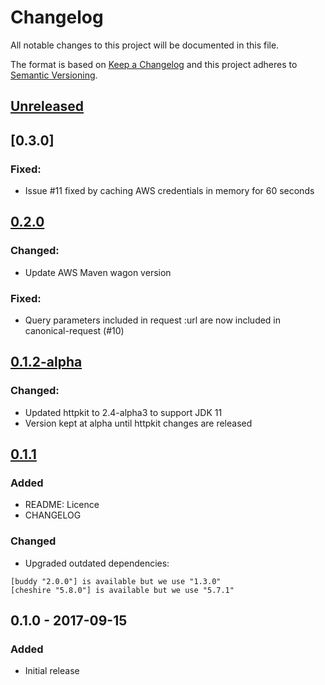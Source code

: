 # Changelog
All notable changes to this project will be documented in this file.

The format is based on [Keep a Changelog](http://keepachangelog.com/en/1.0.0/)
and this project adheres to [Semantic Versioning](http://semver.org/spec/v2.0.0.html).

## [Unreleased]

## [0.3.0]
### Fixed:
- Issue #11 fixed by caching AWS credentials in memory for 60 seconds

## [0.2.0]
### Changed:
- Update AWS Maven wagon version
### Fixed:
- Query parameters included in request :url are now included in canonical-request (#10)

## [0.1.2-alpha]
### Changed:
- Updated httpkit to 2.4-alpha3 to support JDK 11
- Version kept at alpha until httpkit changes are released

## [0.1.1]
### Added
- README: Licence
- CHANGELOG

### Changed
- Upgraded outdated dependencies:
```
[buddy "2.0.0"] is available but we use "1.3.0"
[cheshire "5.8.0"] is available but we use "5.7.1"
```

## 0.1.0 - 2017-09-15 
### Added
- Initial release

[Unreleased]: https://github.com/Yleisradio/http-kit-aws4/compare/v0.2.0...HEAD
[0.2.0]: https://github.com/Yleisradio/http-kit-aws4/compare/v0.1.2-alpha...v0.2.0
[0.1.2-alpha]: https://github.com/Yleisradio/http-kit-aws4/compare/v0.1.1...v0.1.2-alpha
[0.1.1]: https://github.com/Yleisradio/http-kit-aws4/compare/v0.1.0...v0.1.1
